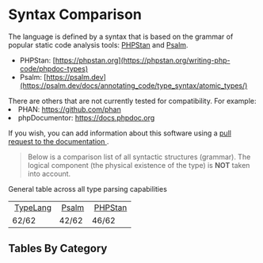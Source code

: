 # Syntax Comparison

<show-structure for="chapter" depth="2"/>

The language is defined by a syntax that is based on the grammar of popular
static code analysis tools: [PHPStan](https://phpstan.org/) and [Psalm](https://psalm.dev/).

- PHPStan: [https://phpstan.org](https://phpstan.org/writing-php-code/phpdoc-types)
- Psalm: [https://psalm.dev](https://psalm.dev/docs/annotating_code/type_syntax/atomic_types/)

<tip>
There are others that are not currently tested for compatibility. 
For example:
<list>
    <li>PHAN: <a href="https://github.com/phan/phan/wiki">https://github.com/phan</a></li>
    <li>phpDocumentor: <a href="https://docs.phpdoc.org/guide/guides/types.html">https://docs.phpdoc.org</a></li>
</list>

If you wish, you can add information about this software using a
<a href="https://github.com/php-type-language/docs/blob/master/Writerside/topics/language.md">
    pull request to the documentation
</a>.
</tip>


> Below is a comparison list of all syntactic structures (grammar).
> The logical component (the physical existence of the type) is **NOT**
> taken into account.

General table across all type parsing capabilities

<table style="header-row">
    <tr>
        <td>
            <icon src="typelang.svg" height="20"/>&nbsp;<a href="https://github.com/php-type-language">TypeLang</a>
        </td>
        <td>
            <icon src="psalm.png" height="20"/>&nbsp;<a href="https://github.com/vimeo/psalm">Psalm</a>
        </td>
        <td>
            <icon src="phpstan.png" height="20"/>&nbsp;<a href="https://github.com/phpstan">PHPStan</a>
        </td>
    </tr>
    <tr>
        <td>
            <note>
                <format style="bold" color="DarkSeaGreen">62/62</format>
            </note>
        </td>
        <td>
            <warning>
                <format style="bold" color="RosyBrown">42/62</format>
            </warning>
        </td>
        <td>
            <warning>
                <format style="bold" color="RosyBrown">46/62</format>
            </warning>
        </td>
    </tr>
</table>

## Tables By Category

<toc />